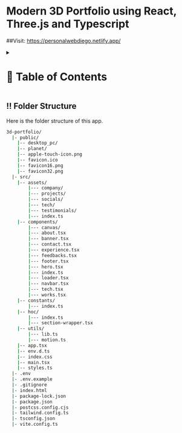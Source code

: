 <a name="readme-top"></a>

# Modern 3D Portfolio using React, Three.js and Typescript

##Visit: https://personalwebdiego.netlify.app/
<!-- Table of Contents -->
<details>

<summary>

# :notebook_with_decorative_cover: Table of Contents

</summary>

</details>

## :bangbang: Folder Structure

Here is the folder structure of this app.

```bash
3d-portfolio/
  |- public/
    |-- desktop_pc/
    |-- planet/
    |-- apple-touch-icon.png
    |-- favicon.ico
    |-- favicon16.png
    |-- favicon32.png
  |- src/
    |-- assets/
        |--- company/
        |--- projects/
        |--- socials/
        |--- tech/
        |--- testimonials/
        |--- index.ts
    |-- components/
        |--- canvas/
        |--- about.tsx
        |--- banner.tsx
        |--- contact.tsx
        |--- experience.tsx
        |--- feedbacks.tsx
        |--- footer.tsx
        |--- hero.tsx
        |--- index.ts
        |--- loader.tsx
        |--- navbar.tsx
        |--- tech.tsx
        |--- works.tsx
    |-- constants/
        |--- index.ts
    |-- hoc/
        |--- index.ts
        |--- section-wrapper.tsx
    |-- utils/
        |--- lib.ts
        |--- motion.ts
    |-- app.tsx
    |-- env.d.ts
    |-- index.css
    |-- main.tsx
    |-- styles.ts
  |- .env
  |- .env.example
  |- .gitignore
  |- index.html
  |- package-lock.json
  |- package.json
  |- postcss.config.cjs
  |- tailwind.config.ts
  |- tsconfig.json
  |- vite.config.ts
```

<br />

